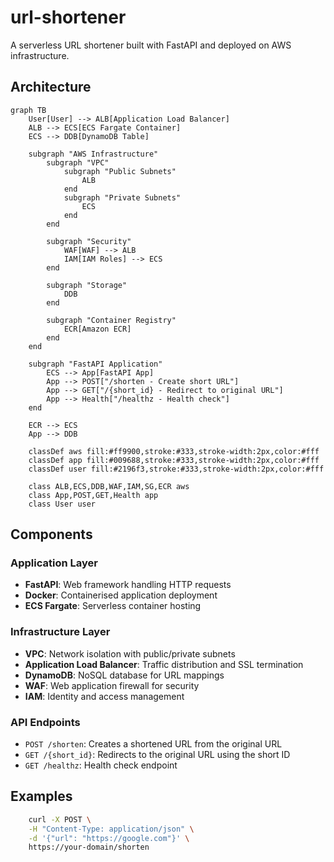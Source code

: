 # url-shortener

A serverless URL shortener built with FastAPI and deployed on AWS infrastructure.

## Architecture

```mermaid
graph TB
    User[User] --> ALB[Application Load Balancer]
    ALB --> ECS[ECS Fargate Container]
    ECS --> DDB[DynamoDB Table]
    
    subgraph "AWS Infrastructure"
        subgraph "VPC"
            subgraph "Public Subnets"
                ALB
            end
            subgraph "Private Subnets"
                ECS
            end
        end
        
        subgraph "Security"
            WAF[WAF] --> ALB
            IAM[IAM Roles] --> ECS
        end
        
        subgraph "Storage"
            DDB
        end
        
        subgraph "Container Registry"
            ECR[Amazon ECR]
        end
    end
    
    subgraph "FastAPI Application"
        ECS --> App[FastAPI App]
        App --> POST["/shorten - Create short URL"]
        App --> GET["/{short_id} - Redirect to original URL"]
        App --> Health["/healthz - Health check"]
    end
    
    ECR --> ECS
    App --> DDB
    
    classDef aws fill:#ff9900,stroke:#333,stroke-width:2px,color:#fff
    classDef app fill:#009688,stroke:#333,stroke-width:2px,color:#fff
    classDef user fill:#2196f3,stroke:#333,stroke-width:2px,color:#fff
    
    class ALB,ECS,DDB,WAF,IAM,SG,ECR aws
    class App,POST,GET,Health app
    class User user
```

## Components

### Application Layer
- **FastAPI**: Web framework handling HTTP requests
- **Docker**: Containerised application deployment
- **ECS Fargate**: Serverless container hosting

### Infrastructure Layer
- **VPC**: Network isolation with public/private subnets
- **Application Load Balancer**: Traffic distribution and SSL termination
- **DynamoDB**: NoSQL database for URL mappings
- **WAF**: Web application firewall for security
- **IAM**: Identity and access management

### API Endpoints
- `POST /shorten`: Creates a shortened URL from the original URL
- `GET /{short_id}`: Redirects to the original URL using the short ID
- `GET /healthz`: Health check endpoint


## Examples

```bash
    curl -X POST \
    -H "Content-Type: application/json" \
    -d '{"url": "https://google.com"}' \
    https://your-domain/shorten
```